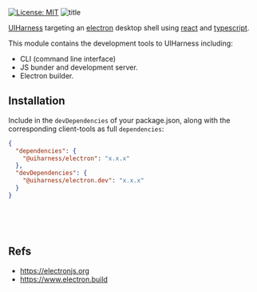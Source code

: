 [![License: MIT](https://img.shields.io/badge/License-MIT-green.svg)](https://opensource.org/licenses/MIT)
![title](https://user-images.githubusercontent.com/185555/51460371-1a14ae00-1dc0-11e9-84ee-c86e07ab70e7.jpg)

[UIHarness](https://uiharness.com) targeting an [electron](https://electronjs.org/) desktop shell using [react](https://reactjs.org/) and [typescript](https://www.typescriptlang.org/).

This module contains the development tools to UIHarness including:

- CLI (command line interface)
- JS bunder and development server.
- Electron builder.

## Installation

Include in the `devDependencies` of your package.json, along with the corresponding client-tools as full `dependencies`:

```json
{
  "dependencies": {
    "@uiharness/electron": "x.x.x"
  },
  "devDependencies": {
    "@uiharness/electron.dev": "x.x.x"
  }
}
```


<p>&nbsp;</p>
<p>&nbsp;</p>

## Refs
- https://electronjs.org
- https://www.electron.build
